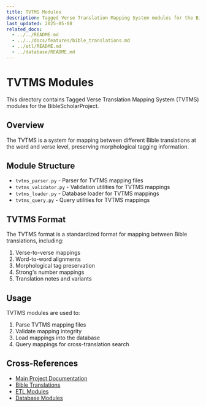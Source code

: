 ```yaml
---
title: TVTMS Modules
description: Tagged Verse Translation Mapping System modules for the BibleScholarProject
last_updated: 2025-05-08
related_docs:
  - ../../README.md
  - ../../docs/features/bible_translations.md
  - ../etl/README.md
  - ../database/README.md
---
```

# TVTMS Modules

This directory contains Tagged Verse Translation Mapping System (TVTMS) modules for the BibleScholarProject.

## Overview

The TVTMS is a system for mapping between different Bible translations at the word and verse level, preserving morphological tagging information.

## Module Structure

- `tvtms_parser.py` - Parser for TVTMS mapping files
- `tvtms_validator.py` - Validation utilities for TVTMS mappings
- `tvtms_loader.py` - Database loader for TVTMS mappings
- `tvtms_query.py` - Query utilities for TVTMS mappings

## TVTMS Format

The TVTMS format is a standardized format for mapping between Bible translations, including:

1. Verse-to-verse mappings
2. Word-to-word alignments
3. Morphological tag preservation
4. Strong's number mappings
5. Translation notes and variants

## Usage

TVTMS modules are used to:

1. Parse TVTMS mapping files
2. Validate mapping integrity
3. Load mappings into the database
4. Query mappings for cross-translation search

## Cross-References
- [Main Project Documentation](../../README.md)
- [Bible Translations](../../docs/features/bible_translations.md)
- [ETL Modules](../etl/README.md)
- [Database Modules](../database/README.md) 
